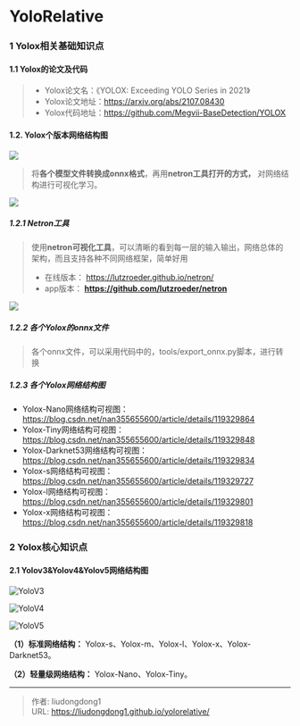 # YoloRelative


### **1 Yolox相关基础知识点**

#### **1.1 Yolox的论文及代码**

> - Yolox论文名：《YOLOX: Exceeding YOLO Series in 2021》
> - Yolox论文地址：https://arxiv.org/abs/2107.08430
> - Yolox代码地址：https://github.com/Megvii-BaseDetection/YOLOX

#### **1.2. Yolox个版本网络结构图**

![](https://gitee.com/github-25970295/blogpictureV2/raw/master/image-20210816084242907.png)

> 将**各个模型文件转换成onnx格式**，再用**netron工具打开的方式，** 对网络结构进行可视化学习。

![](https://gitee.com/github-25970295/blogpictureV2/raw/master/image-20210816084252074.png)

##### 1.2.1 Netron工具

> 使用**netron可视化工具**，可以清晰的看到每一层的输入输出，网络总体的架构，而且支持各种不同网络框架，简单好用
>
> - 在线版本： https://lutzroeder.github.io/netron/
> - app版本： **https://github.com/lutzroeder/netron**

![](https://gitee.com/github-25970295/blogpictureV2/raw/master/image-20210816084558971.png)

##### 1.2.2 各个Yolox的onnx文件

> 各个onnx文件，可以采用代码中的，tools/export_onnx.py脚本，进行转换

##### 1.2.3 各个Yolox网络结构图

- Yolox-Nano网络结构可视图： https://blog.csdn.net/nan355655600/article/details/119329864
- Yolox-Tiny网络结构可视图：https://blog.csdn.net/nan355655600/article/details/119329848
- Yolox-Darknet53网络结构可视图：https://blog.csdn.net/nan355655600/article/details/119329834
- Yolox-s网络结构可视图：https://blog.csdn.net/nan355655600/article/details/119329727
- Yolox-l网络结构可视图：https://blog.csdn.net/nan355655600/article/details/119329801
- Yolox-x网络结构可视图：https://blog.csdn.net/nan355655600/article/details/119329818

### **2 Yolox核心知识点**

#### **2.1 Yolov3&Yolov4&Yolov5网络结构图**

![YoloV3](https://gitee.com/github-25970295/blogpictureV2/raw/master/image-20210816085213132.png)

![YoloV4](https://gitee.com/github-25970295/blogpictureV2/raw/master/image-20210816085420553.png)

![YoloV5](https://gitee.com/github-25970295/blogpictureV2/raw/master/image-20210816085704126.png)

**（1）标准网络结构：** Yolox-s、Yolox-m、Yolox-l、Yolox-x、Yolox-Darknet53。

**（2）轻量级网络结构：** Yolox-Nano、Yolox-Tiny。



---

> 作者: liudongdong1  
> URL: https://liudongdong1.github.io/yolorelative/  

